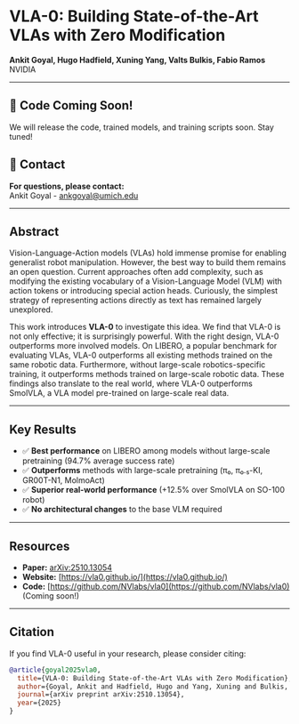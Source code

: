 # VLA-0: Building State-of-the-Art VLAs with Zero Modification

**Ankit Goyal, Hugo Hadfield, Xuning Yang, Valts Bulkis, Fabio Ramos**  
NVIDIA

---

## 🚀 Code Coming Soon!

We will release the code, trained models, and training scripts soon. Stay tuned!

## 📧 Contact

**For questions, please contact:**  
Ankit Goyal - [ankgoyal@umich.edu](mailto:ankgoyal@umich.edu)

---

## Abstract

Vision-Language-Action models (VLAs) hold immense promise for enabling generalist robot manipulation. However, the best way to build them remains an open question. Current approaches often add complexity, such as modifying the existing vocabulary of a Vision-Language Model (VLM) with action tokens or introducing special action heads. Curiously, the simplest strategy of representing actions directly as text has remained largely unexplored.

This work introduces **VLA-0** to investigate this idea. We find that VLA-0 is not only effective; it is surprisingly powerful. With the right design, VLA-0 outperforms more involved models. On LIBERO, a popular benchmark for evaluating VLAs, VLA-0 outperforms all existing methods trained on the same robotic data. Furthermore, without large-scale robotics-specific training, it outperforms methods trained on large-scale robotic data. These findings also translate to the real world, where VLA-0 outperforms SmolVLA, a VLA model pre-trained on large-scale real data.

---

## Key Results

- ✅ **Best performance** on LIBERO among models without large-scale pretraining (94.7% average success rate)
- ✅ **Outperforms** methods with large-scale pretraining (π₀, π₀.₅-KI, GR00T-N1, MolmoAct)
- ✅ **Superior real-world performance** (+12.5% over SmolVLA on SO-100 robot)
- ✅ **No architectural changes** to the base VLM required

---

## Resources

- **Paper:** [arXiv:2510.13054](https://arxiv.org/abs/2510.13054)
- **Website:** [https://vla0.github.io/](https://vla0.github.io/)
- **Code:** [https://github.com/NVlabs/vla0](https://github.com/NVlabs/vla0) (Coming soon!)

---

## Citation

If you find VLA-0 useful in your research, please consider citing:

```bibtex
@article{goyal2025vla0,
  title={VLA-0: Building State-of-the-Art VLAs with Zero Modification},
  author={Goyal, Ankit and Hadfield, Hugo and Yang, Xuning and Bulkis, Valts and Ramos, Fabio},
  journal={arXiv preprint arXiv:2510.13054},
  year={2025}
}
```